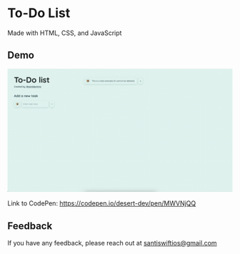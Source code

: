 
# To-Do List 

Made with HTML, CSS, and JavaScript

## Demo

![Sample Gif](TodoRecording.gif)

Link to CodePen: https://codepen.io/desert-dev/pen/MWVNjQQ
## Feedback

If you have any feedback, please reach out at santiswiftios@gmail.com

